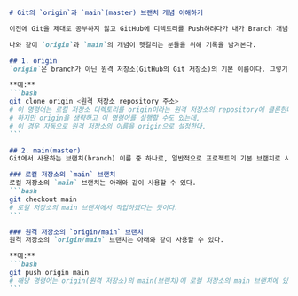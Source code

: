 
````markdown
# Git의 `origin`과 `main`(master) 브랜치 개념 이해하기

이전에 Git을 제대로 공부하지 않고 GitHub에 디렉토리를 Push하려다가 내가 Branch 개념을 제대로 이해하지 못 하고 있다고 느꼈고, 이를 이해하기 위해 ChatGPT를 통해 Branch에 대해 다시 공부를 하면서 `origin`과 `main`(master)의 차이를 확실히 알게 됐다.

나와 같이 `origin`과 `main`의 개념이 헷갈리는 분들을 위해 기록을 남겨본다.

## 1. origin
`origin`은 branch가 아닌 원격 저장소(GitHub의 Git 저장소)의 기본 이름이다. 그렇기 때문에 원격 저장소와 로컬 저장소를 연결할 때 `origin`을 사용한다.

**예:**
```bash
git clone origin <원격 저장소 repository 주소>
# 이 명령어는 로컬 저장소 디렉토리를 origin이라는 원격 저장소의 repository에 클론한다는 것을 뜻한다.
# 하지만 origin을 생략하고 이 명령어를 실행할 수도 있는데,
# 이 경우 자동으로 원격 저장소의 이름을 origin으로 설정한다.
```

## 2. main(master)
Git에서 사용하는 브랜치(branch) 이름 중 하나로, 일반적으로 프로젝트의 기본 브랜치로 사용된다. 새로운 저장소를 만들 때 기본 브랜치로 생성되며, 주로 배포 가능한 안정적인 버전을 포함한다. 이 때, 주의할 점은 로컬 저장소의 기본 브랜치(`main`)와 원격 저장소의 기본 브랜치(`origin/main`)가 각각 다르다는 점이다.

### 로컬 저장소의 `main` 브랜치
로컬 저장소의 `main` 브랜치는 아래와 같이 사용할 수 있다.
```bash
git checkout main
# 로컬 저장소의 main 브랜치에서 작업하겠다는 뜻이다.
```

### 원격 저장소의 `origin/main` 브랜치
원격 저장소의 `origin/main` 브랜치는 아래와 같이 사용할 수 있다.

**예:**
```bash
git push origin main
# 해당 명령어는 origin(원격 저장소)의 main(브랜치)에 로컬 저장소의 main 브랜치에 있는 커밋 및 변경 사항을 push한다는 것을 의미한다.
```
````